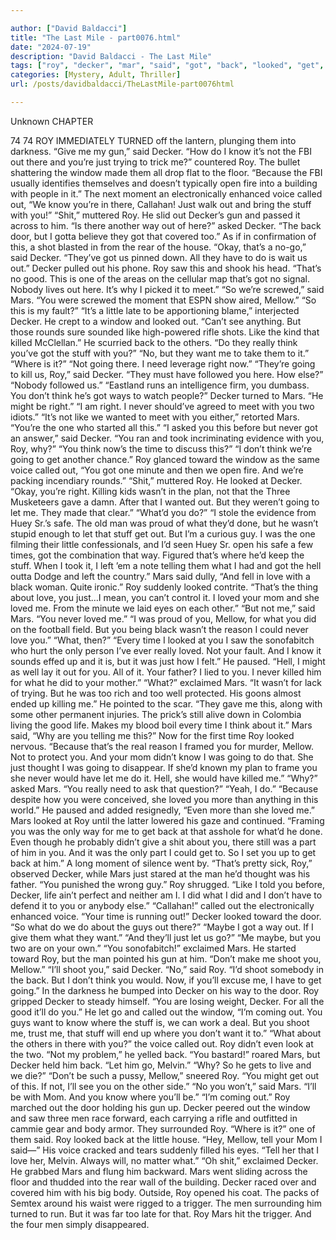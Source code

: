```yaml
---

author: ["David Baldacci"]
title: "The Last Mile - part0076.html"
date: "2024-07-19"
description: "David Baldacci - The Last Mile"
tags: ["roy", "decker", "mar", "said", "got", "back", "looked", "get", "know", "stuff", "way", "think", "going", "never", "time", "let", "loved", "window", "voice", "called", "one", "gun", "shit", "door", "u"]
categories: [Mystery, Adult, Thriller]
url: /posts/davidbaldacci/TheLastMile-part0076html

---
```



Unknown
CHAPTER
74
74
ROY IMMEDIATELY TURNED off the lantern, plunging them into darkness.
“Give me my gun,” said Decker.
“How do I know it’s not the FBI out there and you’re just trying to trick me?” countered Roy.
The bullet shattering the window made them all drop flat to the floor.
“Because the FBI usually identifies themselves and doesn’t typically open fire into a building with people in it.”
The next moment an electronically enhanced voice called out, “We know you’re in there, Callahan! Just walk out and bring the stuff with you!”
“Shit,” muttered Roy. He slid out Decker’s gun and passed it across to him.
“Is there another way out of here?” asked Decker.
“The back door, but I gotta believe they got that covered too.”
As if in confirmation of this, a shot blasted in from the rear of the house.
“Okay, that’s a no-go,” said Decker.
“They’ve got us pinned down. All they have to do is wait us out.”
Decker pulled out his phone.
Roy saw this and shook his head. “That’s no good. This is one of the areas on the cellular map that’s got no signal. Nobody lives out here. It’s why I picked it to meet.”
“So we’re screwed,” said Mars.
“You were screwed the moment that ESPN show aired, Mellow.”
“So this is my fault?”
“It’s a little late to be apportioning blame,” interjected Decker.
He crept to a window and looked out.
“Can’t see anything. But those rounds sure sounded like high-powered rifle shots. Like the kind that killed McClellan.” He scurried back to the others. “Do they really think you’ve got the stuff with you?”
“No, but they want me to take them to it.”
“Where is it?”
“Not going there. I need leverage right now.”
“They’re going to kill us, Roy,” said Decker.
“They must have followed you here. How else?”
“Nobody followed us.”
“Eastland runs an intelligence firm, you dumbass. You don’t think he’s got ways to watch people?”
Decker turned to Mars. “He might be right.”
“I am right. I never should’ve agreed to meet with you two idiots.”
“It’s not like we wanted to meet with you either,” retorted Mars. “You’re the one who started all this.”
“I asked you this before but never got an answer,” said Decker. “You ran and took incriminating evidence with you, Roy, why?”
“You think now’s the time to discuss this?”
“I don’t think we’re going to get another chance.”
Roy glanced toward the window as the same voice called out, “You got one minute and then we open fire. And we’re packing incendiary rounds.”
“Shit,” muttered Roy. He looked at Decker. “Okay, you’re right. Killing kids wasn’t in the plan, not that the Three Musketeers gave a damn. After that I wanted out. But they weren’t going to let me. They made that clear.”
“What’d you do?”
“I stole the evidence from Huey Sr.’s safe. The old man was proud of what they’d done, but he wasn’t stupid enough to let that stuff get out. But I’m a curious guy. I was the one filming their little confessionals, and I’d seen Huey Sr. open his safe a few times, got the combination that way. Figured that’s where he’d keep the stuff. When I took it, I left ’em a note telling them what I had and got the hell outta Dodge and left the country.”
Mars said dully, “And fell in love with a black woman. Quite ironic.”
Roy suddenly looked contrite. “That’s the thing about love, you just…I mean, you can’t control it. I loved your mom and she loved me. From the minute we laid eyes on each other.”
“But not me,” said Mars. “You never loved me.”
“I was proud of you, Mellow, for what you did on the football field. But you being black wasn’t the reason I could never love you.”
“What, then?”
“Every time I looked at you I saw the sonofabitch who hurt the only person I’ve ever really loved. Not your fault. And I know it sounds effed up and it is, but it was just how I felt.” He paused. “Hell, I might as well lay it out for you. All of it. Your father? I lied to you. I never killed him for what he did to your mother.”
“What?” exclaimed Mars.
“It wasn’t for lack of trying. But he was too rich and too well protected. His goons almost ended up killing me.” He pointed to the scar. “They gave me this, along with some other permanent injuries. The prick’s still alive down in Colombia living the good life. Makes my blood boil every time I think about it.”
Mars said, “Why are you telling me this?”
Now for the first time Roy looked nervous. “Because that’s the real reason I framed you for murder, Mellow. Not to protect you. And your mom didn’t know I was going to do that. She just thought I was going to disappear. If she’d known my plan to frame you she never would have let me do it. Hell, she would have killed me.”
“Why?” asked Mars.
“You really need to ask that question?”
“Yeah, I do.”
“Because despite how you were conceived, she loved you more than anything in this world.” He paused and added resignedly, “Even more than she loved me.”
Mars looked at Roy until the latter lowered his gaze and continued. “Framing you was the only way for me to get back at that asshole for what’d he done. Even though he probably didn’t give a shit about you, there still was a part of him in you. And it was the only part I could get to. So I set you up to get back at him.”
A long moment of silence went by.
“That’s pretty sick, Roy,” observed Decker, while Mars just stared at the man he’d thought was his father. “You punished the wrong guy.”
Roy shrugged. “Like I told you before, Decker, life ain’t perfect and neither am I. I did what I did and I don’t have to defend it to you or anybody else.”
“Callahan!” called out the electronically enhanced voice. “Your time is running out!”
Decker looked toward the door. “So what do we do about the guys out there?”
“Maybe I got a way out. If I give them what they want.”
“And they’ll just let us go?”
“Me maybe, but you two are on your own.”
“You sonofabitch!” exclaimed Mars. He started toward Roy, but the man pointed his gun at him.
“Don’t make me shoot you, Mellow.”
“I’ll shoot you,” said Decker.
“No,” said Roy. “I’d shoot somebody in the back. But I don’t think you would. Now, if you’ll excuse me, I have to get going.”
In the darkness he bumped into Decker on his way to the door. Roy gripped Decker to steady himself. “You are losing weight, Decker. For all the good it’ll do you.”
He let go and called out the window, “I’m coming out. You guys want to know where the stuff is, we can work a deal. But you shoot me, trust me, that stuff will end up where you don’t want it to.”
“What about the others in there with you?” the voice called out.
Roy didn’t even look at the two. “Not my problem,” he yelled back.
“You bastard!” roared Mars, but Decker held him back.
“Let him go, Melvin.”
“Why? So he gets to live and we die?”
“Don’t be such a pussy, Mellow,” sneered Roy. “You might get out of this. If not, I’ll see you on the other side.”
“No you won’t,” said Mars. “I’ll be with Mom. And you know where you’ll be.”
“I’m coming out.” Roy marched out the door holding his gun up.
Decker peered out the window and saw three men race forward, each carrying a rifle and outfitted in cammie gear and body armor. They surrounded Roy.
“Where is it?” one of them said.
Roy looked back at the little house.
“Hey, Mellow, tell your Mom I said—” His voice cracked and tears suddenly filled his eyes. “Tell her that I love her, Melvin. Always will, no matter what.”
“Oh shit,” exclaimed Decker. He grabbed Mars and flung him backward. Mars went sliding across the floor and thudded into the rear wall of the building. Decker raced over and covered him with his big body.
Outside, Roy opened his coat. The packs of Semtex around his waist were rigged to a trigger.
The men surrounding him turned to run.
But it was far too late for that.
Roy Mars hit the trigger.
And the four men simply disappeared.
